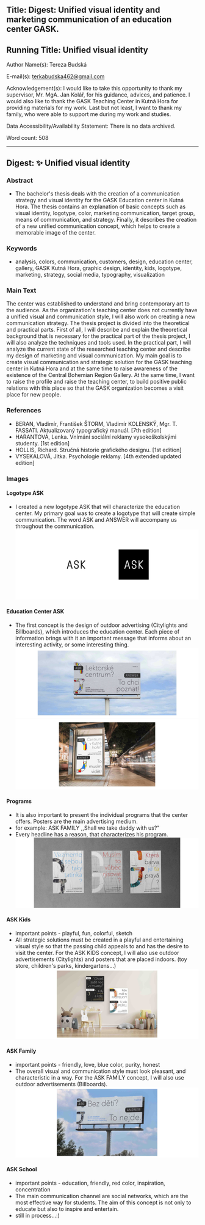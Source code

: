 ## Title: Digest: Unified visual identity and marketing communication of an education center GASK.

## Running Title: Unified visual identity 

Author Name(s): Tereza Budská

E-mail(s): terkabudska462@gmail.com

Acknowledgement(s): I would like to take this opportunity to thank my supervisor, Mr. MgA. Jan Kolář, for his guidance, advices, and patience. I would also like to thank the GASK Teaching Center in Kutná Hora for providing materials for my work. Last but not least, I want to thank my family, who were able to support me during my work and studies.

Data Accessibility/Availability Statement: There is no data archived.

Word count: 508

- - -

## Digest: ✨ Unified visual identity 

### Abstract
- The bachelor's thesis deals with the creation of a communication strategy and visual identity for the GASK Education center in Kutná Hora. The thesis contains an explanation of basic concepts such as visual identity, logotype,  color, marketing communication, target group, means of communication, and strategy.  Finally, it describes the creation of a new unified communication concept, which helps to create a memorable image of the center.

### Keywords
- analysis, colors, communication, customers, design, education center, gallery, GASK Kutná Hora, graphic design, identity, kids, logotype, marketing, strategy, social media, typography, visualization

### Main Text
The center was established to understand and bring contemporary art to the audience. As the organization's teaching center does not currently have a unified visual and communication style, I will also work on creating a new communication strategy.
The thesis project is divided into the theoretical and practical parts. First of all, I will describe and explain the theoretical background that is necessary for the practical part of the thesis project, I will also analyze the techniques and tools used.
In the practical part, I will analyze the current state of the researched teaching center and describe my design of marketing and visual communication.
My main goal is to create visual communication and strategic solution for the GASK teaching center in Kutná Hora and at the same time to raise awareness of the existence of the Central Bohemian Region Gallery. At the same time, I want to raise the profile and raise the teaching center, to build positive public relations with this place so that the GASK organization becomes a visit place for new people.

### References
- BERAN, Vladimír, František ŠTORM, Vladimír KOLENSKÝ, Mgr. T. FASSATI. Aktualizovaný typografický manuál. [7th edition]
- HARANTOVÁ, Lenka. Vnímání sociální reklamy vysokoškolskými studenty. [1st edition]
- HOLLIS, Richard. Stručná historie grafického designu. [1st edition] 
- VYSEKALOVÁ, Jitka. Psychologie reklamy. [4th extended updated edition] 

### Images
#### Logotype ASK
- I created a new logotype ASK that will characterize the education center. My primary goal was to create a logotype that will create simple communication. The word ASK and ANSWER will accompany us throughout the communication.
![image](logo.jpg)

#### Education Center ASK
- The first concept is the design of outdoor advertising (Citylights and Billboards), which introduces the education center. Each piece of information brings with it an important message that informs about an interesting activity, or some interesting thing. 
![image](1.jpg)
![image](2.jpg)

#### Programs
- It is also important to present the individual programs that the center offers. Posters are the main advertising medium.
- for example: ASK FAMILY ,,Shall we take daddy with us?"
- Every headline has a reason, that characterizes his program.
![image](3.1.jpg)

#### ASK Kids
- important points - playful, fun, colorful, sketch
- All strategic solutions must be created in a playful and entertaining visual style so that the passing child appeals to and has the desire to visit the center. For the ASK KIDS concept, I will also use outdoor advertisements (Citylights) and posters that are placed indoors. (toy store, children's parks, kindergartens...)
![image](4.jpg)

#### ASK Family
- important points - friendly, love, blue color, purity, honest
- The overall visual and communication style must look pleasant, and characteristic in a way. For the ASK FAMILY concept, I will also use outdoor advertisements (Billboards).
![image](5.jpg)

#### ASK School
- important points - education, friendly, red color, inspiration, concentration
- The main communication channel are social networks, which are the most effective way for students. The aim of this concept is not only to educate but also to inspire and entertain.
- still in process...:)

